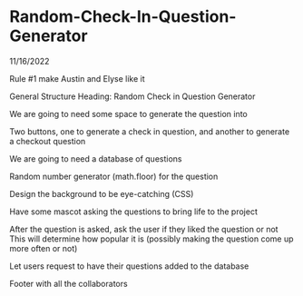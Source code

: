 # Random-Check-In-Question-Generator
11/16/2022

Rule #1 make Austin and Elyse like it 

General Structure
Heading: Random Check in Question Generator 

We are going to need some space to generate the question into

Two buttons, one to generate a check in question, and another to generate a checkout question

We are going to need a database of questions

Random number generator (math.floor) for the question 

Design the background to be eye-catching (CSS)

Have some mascot asking the questions to bring life to the project 

After the question is asked, ask the user if they liked the question or not 
    This will determine how popular it is (possibly making the question come up more often or not)

Let users request to have their questions added to the database 

Footer with all the collaborators 

